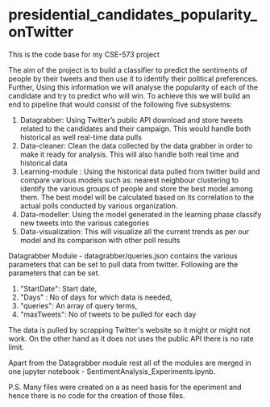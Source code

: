 # presidential_candidates_popularity_onTwitter
This is the code base for my CSE-573 project

The aim of the project is to build a classifier to predict the  sentiments of people by their tweets and then use it to identify their political preferences. Further, Using this information we will analyse the popularity of each of the candidate and try to predict who will win.
To achieve this we will build an end to pipeline that would consist of the following five subsystems:

1. Datagrabber: Using Twitter’s public API download and store tweets related to the candidates and their campaign. This would handle both historical as well real-time data pulls
2. Data-cleaner: Clean the data collected by the data grabber in order to make it ready for analysis. This will also handle both real time and historical data
3. Learning-module : Using the historical data pulled from twitter build and compare various models such as: nearest neighbour clustering to identify the various groups of people and store the best model among them. The best model will be calculated based on its correlation to the actual polls conducted by various organization.
4. Data-modeller: Using the model generated in the learning phase classify new tweets into the various categories
5. Data-visualization: This will visualize all the current trends as per our model and its comparison with other poll results

Datagrabber Module - datagrabber/queries.json contains the various parameters that can be set to pull data from twitter. 
Following are the parameters that can be set.

1. "StartDate": Start date,
2. "Days" : No of days for which data is needed,
3. "queries": An array of query terms,
4. "maxTweets": No of tweets to be pulled for each day

The data is pulled by scrapping Twitter's website so it might or might not work. On the other hand as it does not uses the public API there is no rate limit.

Apart from the Datagrabber module rest all of the modules are merged in one jupyter notebook - SentimentAnalysis_Experiments.ipynb.

P.S. Many files were created on a as need basis for the eperiment and hence there is no code for the creation of those files. 
